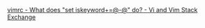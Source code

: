  [vimrc - What does "set iskeyword+=@-@" do? - Vi and Vim Stack Exchange](https://vi.stackexchange.com/questions/11356/what-does-set-iskeyword-do) 